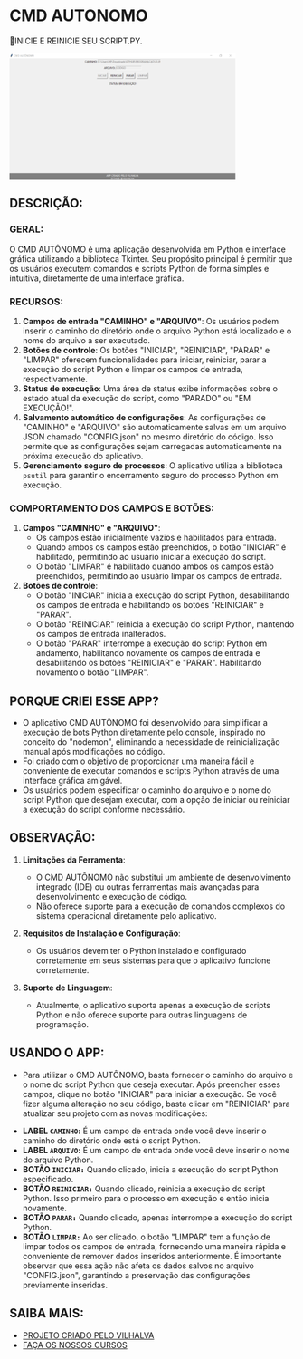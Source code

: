 # CMD AUTONOMO
🎈INICIE E REINICIE SEU SCRIPT.PY.

<img src="FOTO.png" align="center" width="400"> <br>

## DESCRIÇÃO:
### GERAL:
O CMD AUTÔNOMO é uma aplicação desenvolvida em Python e interface gráfica utilizando a biblioteca Tkinter. Seu propósito principal é permitir que os usuários executem comandos e scripts Python de forma simples e intuitiva, diretamente de uma interface gráfica.

### RECURSOS:
1. **Campos de entrada "CAMINHO" e "ARQUIVO"**: Os usuários podem inserir o caminho do diretório onde o arquivo Python está localizado e o nome do arquivo a ser executado.
2. **Botões de controle**: Os botões "INICIAR", "REINICIAR", "PARAR" e "LIMPAR" oferecem funcionalidades para iniciar, reiniciar, parar a execução do script Python e limpar os campos de entrada, respectivamente.
3. **Status de execução**: Uma área de status exibe informações sobre o estado atual da execução do script, como "PARADO" ou "EM EXECUÇÃO!".
4. **Salvamento automático de configurações**: As configurações de "CAMINHO" e "ARQUIVO" são automaticamente salvas em um arquivo JSON chamado "CONFIG.json" no mesmo diretório do código. Isso permite que as configurações sejam carregadas automaticamente na próxima execução do aplicativo.
5. **Gerenciamento seguro de processos**: O aplicativo utiliza a biblioteca `psutil` para garantir o encerramento seguro do processo Python em execução.

### COMPORTAMENTO DOS CAMPOS E BOTÕES:
1. **Campos "CAMINHO" e "ARQUIVO"**:
   - Os campos estão inicialmente vazios e habilitados para entrada.
   - Quando ambos os campos estão preenchidos, o botão "INICIAR" é habilitado, permitindo ao usuário iniciar a execução do script.
   - O botão "LIMPAR" é habilitado quando ambos os campos estão preenchidos, permitindo ao usuário limpar os campos de entrada.
2. **Botões de controle**:
   - O botão "INICIAR" inicia a execução do script Python, desabilitando os campos de entrada e habilitando os botões "REINICIAR" e "PARAR".
   - O botão "REINICIAR" reinicia a execução do script Python, mantendo os campos de entrada inalterados.
   - O botão "PARAR" interrompe a execução do script Python em andamento, habilitando novamente os campos de entrada e desabilitando os botões "REINICIAR" e "PARAR". Habilitando novamento o botão "LIMPAR".

## PORQUE CRIEI ESSE APP?
- O aplicativo CMD AUTÔNOMO foi desenvolvido para simplificar a execução de bots Python diretamente pelo console, inspirado no conceito do "nodemon", eliminando a necessidade de reinicialização manual após modificações no código.
- Foi criado com o objetivo de proporcionar uma maneira fácil e conveniente de executar comandos e scripts Python através de uma interface gráfica amigável.
- Os usuários podem especificar o caminho do arquivo e o nome do script Python que desejam executar, com a opção de iniciar ou reiniciar a execução do script conforme necessário.

## OBSERVAÇÃO:
1. **Limitações da Ferramenta**:
   - O CMD AUTÔNOMO não substitui um ambiente de desenvolvimento integrado (IDE) ou outras ferramentas mais avançadas para desenvolvimento e execução de código.
   - Não oferece suporte para a execução de comandos complexos do sistema operacional diretamente pelo aplicativo.

2. **Requisitos de Instalação e Configuração**:
   - Os usuários devem ter o Python instalado e configurado corretamente em seus sistemas para que o aplicativo funcione corretamente.

3. **Suporte de Linguagem**:
   - Atualmente, o aplicativo suporta apenas a execução de scripts Python e não oferece suporte para outras linguagens de programação.

## USANDO O APP:
- Para utilizar o CMD AUTÔNOMO, basta fornecer o caminho do arquivo e o nome do script Python que deseja executar. Após preencher esses campos, clique no botão "INICIAR" para iniciar a execução. Se você fizer alguma alteração no seu código, basta clicar em "REINICIAR" para atualizar seu projeto com as novas modificações:
* **LABEL `CAMINHO`:** É um campo de entrada onde você deve inserir o caminho do diretório onde está o script Python.
* **LABEL `ARQUIVO`:** É um campo de entrada onde você deve inserir o nome do arquivo Python.
* **BOTÃO `INICIAR:`** Quando clicado, inicia a execução do script Python especificado.
* **BOTÃO `REINICIAR:`** Quando clicado, reinicia a execução do script Python. Isso primeiro para o processo em execução e então inicia novamente.
* **BOTÃO `PARAR:`** Quando clicado, apenas interrompe a execução do script Python. 
* **BOTÃO `LIMPAR:`** Ao ser clicado, o botão "LIMPAR" tem a função de limpar todos os campos de entrada, fornecendo uma maneira rápida e conveniente de remover dados inseridos anteriormente. É importante observar que essa ação não afeta os dados salvos no arquivo "CONFIG.json", garantindo a preservação das configurações previamente inseridas.

## SAIBA MAIS:
- [PROJETO CRIADO PELO VILHALVA](https://github.com/VILHALVA)
- [FAÇA OS NOSSOS CURSOS](https://github.com/VILHALVA?tab=repositories&q=+topic:CURSO)


